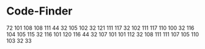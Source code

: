 # Code-Finder

72 101 108 108 111 44 32 105 102 32 121 111 117 32 102 111 117 110 100 32 116 104 105 115 32 116 101 120 116 44 32 107 101 101 112 32 108 111 111 107 105 110 103 32 33 

